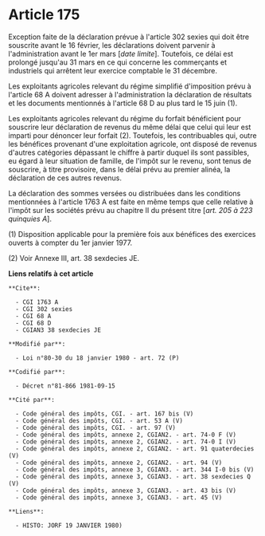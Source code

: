 # Article 175

Exception faite de la déclaration prévue à l'article 302 sexies qui doit être souscrite avant le 16 février, les déclarations
doivent parvenir à l'administration avant le 1er mars [*date limite*]. Toutefois, ce délai est prolongé jusqu'au 31 mars en
ce qui concerne les commerçants et industriels qui arrêtent leur exercice comptable le 31 décembre.

Les exploitants agricoles relevant du régime simplifié d'imposition prévu à l'article 68 A doivent adresser à
l'administration la déclaration de résultats et les documents mentionnés à l'article 68 D au plus tard le 15 juin (1).

Les exploitants agricoles relevant du régime du forfait bénéficient pour souscrire leur déclaration de revenus du même délai
que celui qui leur est imparti pour dénoncer leur forfait (2). Toutefois, les contribuables qui, outre les bénéfices
provenant d'une exploitation agricole, ont disposé de revenus d'autres catégories dépassant le chiffre à partir duquel ils
sont passibles, eu égard à leur situation de famille, de l'impôt sur le revenu, sont tenus de souscrire, à titre provisoire,
dans le délai prévu au premier alinéa, la déclaration de ces autres revenus.

La déclaration des sommes versées ou distribuées dans les conditions mentionnées à l'article 1763 A est faite en même temps
que celle relative à l'impôt sur les sociétés prévu au chapitre II du présent titre [*art. 205 à 223 quinquies A*].

(1) Disposition applicable pour la première fois aux bénéfices des exercices ouverts à compter du 1er janvier 1977.

(2) Voir Annexe III, art. 38 sexdecies JE.

**Liens relatifs à cet article**

	**Cite**:

	  - CGI 1763 A
	  - CGI 302 sexies
	  - CGI 68 A
	  - CGI 68 D
	  - CGIAN3 38 sexdecies JE

	**Modifié par**:

	  - Loi n°80-30 du 18 janvier 1980 - art. 72 (P)

	**Codifié par**:

	  - Décret n°81-866 1981-09-15

	**Cité par**:

	  - Code général des impôts, CGI. - art. 167 bis (V)
	  - Code général des impôts, CGI. - art. 53 A (V)
	  - Code général des impôts, CGI. - art. 97 (V)
	  - Code général des impôts, annexe 2, CGIAN2. - art. 74-0 F (V)
	  - Code général des impôts, annexe 2, CGIAN2. - art. 74-0 I (V)
	  - Code général des impôts, annexe 2, CGIAN2. - art. 91 quaterdecies (V)
	  - Code général des impôts, annexe 2, CGIAN2. - art. 94 (V)
	  - Code général des impôts, annexe 3, CGIAN3. - art. 344 I-0 bis (V)
	  - Code général des impôts, annexe 3, CGIAN3. - art. 38 sexdecies Q (V)
	  - Code général des impôts, annexe 3, CGIAN3. - art. 43 bis (V)
	  - Code général des impôts, annexe 3, CGIAN3. - art. 45 (V)

	**Liens**:

	  - HISTO: JORF 19 JANVIER 1980)
